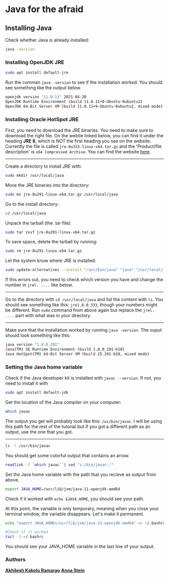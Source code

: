 # Java for the afraid

## Installing Java
Check whether Java is already installed:
```bash
java -version
```

### Installing OpenJDK JRE
```bash 
sudo apt install default-jre
```
Run the comman `java -version` to see if the installation worked.
You should see something like the output below.
```bash
openjdk version "11.0.11" 2021-04-20
OpenJDK Runtime Environment (build 11.0.11+9-Ubuntu-0ubuntu2)
OpenJDK 64-Bit Server VM (build 11.0.11+9-Ubuntu-0ubuntu2, mixed mode)
```

### Installing Oracle HotSpot JRE

First, you need to download the JRE binaries. You need to make sure to download the right file. On the webtie linked below, you can find it under the heading **JRE 8**, which is NOT the first heading you see on the website. Currently the file is called `jre-8u333-linux-x64.tar.gz` and the 'Product/file description' is `x64 Compressed Archive`.
You can find the website [here](https://www.oracle.com/java/technologies/downloads/#java8).

---

Create a directory to install JRE with:
```bash 
sudo mkdir /usr/local/java
```

Move the JRE binaries into the directory:
```bash
sudo mv jre-8u291-linux-x64.tar.gz /usr/local/java
```

Go to the install directory:
```bash
cd /usr/local/java
```

Unpack the tarball (the .tar file):
```bash
sudo tar zxvf jre-8u291-linux-x64.tar.gz
```

To save space, delete the tarball by running:
```bash
sudo rm jre-8u291-linux-x64.tar.gz
```

Let the system know where JRE is installed: 
```bash
sudo update-alternatives --install "/usr/bin/java" "java" "/usr/local/java/jre1.8.0_291/bin/java" 1
```
If this errors out, you need to check which version you have and change the number in `jrel. ....` like below.  

---

Go to the directory with `cd /usr/local/java` and list the content with `ls`. 
You should see something like this: `jre1.8.0_333`, though your numbers might be different. 
Run `sudo` command from above again but replace the `jrel. ....` part with what was in your directory. 

---

Make sure that the installation worked by running `java -version`. The ouput should look something like this: 
```bash
java version "1.8.0_291"
Java(TM) SE Runtime Environment (build 1.8.0_291-b10)
Java HotSpot(TM) 64-Bit Server VM (build 25.291-b10, mixed mode)
```

### Setting the Java home variable 
Check if the Java developer kit is installed with `javac --version`.
If not, you need to install it with 
```bash
sudo apt install default-jdk
```
Get the location of the Java compiler on your computer:
```bash
which javac
```
The output you get will probably look like this: `/us/bin/javac`. I will be using this path for the rest of the tutorial but if you got a different path as an output, use the one that you got. 

---

```bash
ls -l /usr/bin/javac
```
You should get some colorful output that contains an arrow. 

```bash
readlink -f `which javac``| sed "s:/bin/javac::"
```

Set the Java home variable with the path that you recieve as output from above.

```bash
export JAVA_HOME=/usr/lib/jvm/java-11-openjdk-amd64
```

Check if it worked with `echo $JAVA_HOME`, you should see your path.

At this point, the variable is only temporary, meaning when you close your terminal window, the variable disappears. Let's make it permanent.

```bash
echo "export JAVA_HOME=/usr/lib/jvm/java-11-openjdk-amd64" >> ~/.bashrc

#Check if it worked
tail -3 ~/.bashrc
```
You should see your JAVA_HOME variable in the last line of your output. 

### Authors

[**Akhilesh Kakolu Ramarao**](https://slam.phil.hhu.de/authors/akhilesh/)
[**Anna Stein**](https://slam.phil.hhu.de/authors/anna/)

